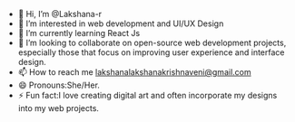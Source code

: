 - 👋 Hi, I’m @Lakshana-r
- 👀 I’m interested in web development and UI/UX Design
- 🌱 I’m currently learning React Js
- 💞️ I’m looking to collaborate on open-source web development projects, especially those that focus on improving user experience and interface design.
- 📫 How to reach me lakshanalakshanakrishnaveni@gmail.com
- 😄 Pronouns:She/Her.
- ⚡ Fun fact:I love creating digital art and often incorporate my designs into my web projects.
